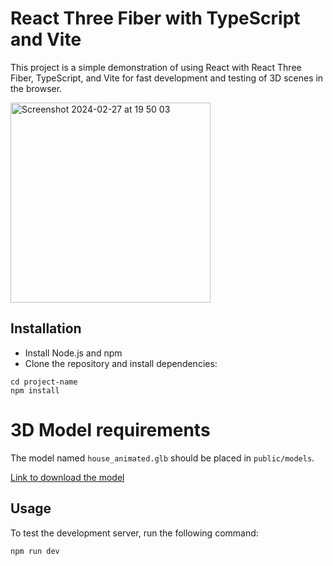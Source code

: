 # React Three Fiber with TypeScript and Vite

This project is a simple demonstration of using React with React Three Fiber, TypeScript, and Vite for fast development and testing of 3D scenes in the browser.

<img width="320" alt="Screenshot 2024-02-27 at 19 50 03" src="https://github.com/niris/R3F-test/assets/8372276/68e0c549-2dcc-44f8-995d-794aafe4e5bc">

## Installation

- Install Node.js and npm
- Clone the repository and install dependencies: 
```
cd project-name 
npm install
```

# 3D Model requirements 
The model named `house_animated.glb` should be placed in `public/models`.
  
[Link to download the model](https://www.cgtrader.com/free-3d-models/exterior/house/animated-house-for-game-animation-low-poly-cartoon-and-all)


## Usage 
To test the development server, run the following command:
```
npm run dev
```


